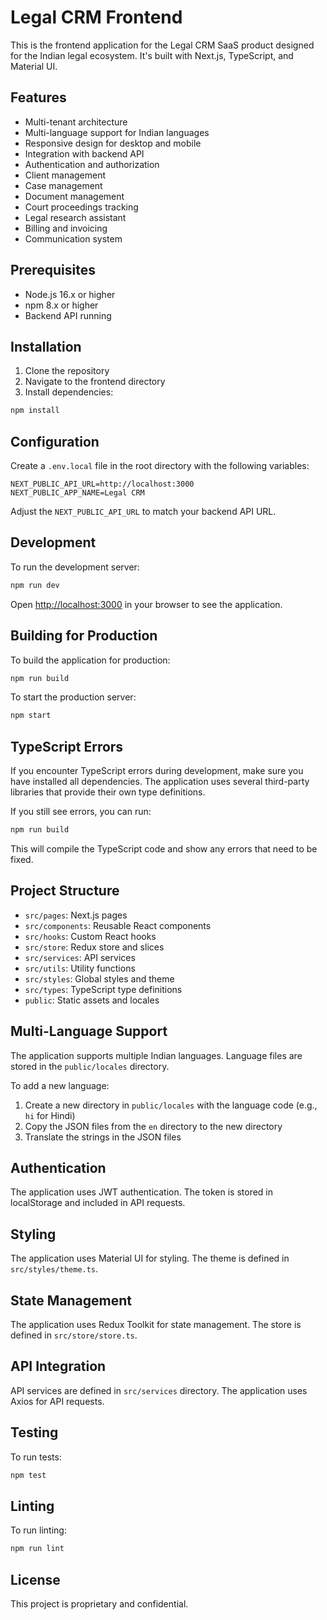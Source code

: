 # Legal CRM Frontend

This is the frontend application for the Legal CRM SaaS product designed for the Indian legal ecosystem. It's built with Next.js, TypeScript, and Material UI.

## Features

- Multi-tenant architecture
- Multi-language support for Indian languages
- Responsive design for desktop and mobile
- Integration with backend API
- Authentication and authorization
- Client management
- Case management
- Document management
- Court proceedings tracking
- Legal research assistant
- Billing and invoicing
- Communication system

## Prerequisites

- Node.js 16.x or higher
- npm 8.x or higher
- Backend API running

## Installation

1. Clone the repository
2. Navigate to the frontend directory
3. Install dependencies:

```bash
npm install
```

## Configuration

Create a `.env.local` file in the root directory with the following variables:

```
NEXT_PUBLIC_API_URL=http://localhost:3000
NEXT_PUBLIC_APP_NAME=Legal CRM
```

Adjust the `NEXT_PUBLIC_API_URL` to match your backend API URL.

## Development

To run the development server:

```bash
npm run dev
```

Open [http://localhost:3000](http://localhost:3000) in your browser to see the application.

## Building for Production

To build the application for production:

```bash
npm run build
```

To start the production server:

```bash
npm start
```

## TypeScript Errors

If you encounter TypeScript errors during development, make sure you have installed all dependencies. The application uses several third-party libraries that provide their own type definitions.

If you still see errors, you can run:

```bash
npm run build
```

This will compile the TypeScript code and show any errors that need to be fixed.

## Project Structure

- `src/pages`: Next.js pages
- `src/components`: Reusable React components
- `src/hooks`: Custom React hooks
- `src/store`: Redux store and slices
- `src/services`: API services
- `src/utils`: Utility functions
- `src/styles`: Global styles and theme
- `src/types`: TypeScript type definitions
- `public`: Static assets and locales

## Multi-Language Support

The application supports multiple Indian languages. Language files are stored in the `public/locales` directory.

To add a new language:

1. Create a new directory in `public/locales` with the language code (e.g., `hi` for Hindi)
2. Copy the JSON files from the `en` directory to the new directory
3. Translate the strings in the JSON files

## Authentication

The application uses JWT authentication. The token is stored in localStorage and included in API requests.

## Styling

The application uses Material UI for styling. The theme is defined in `src/styles/theme.ts`.

## State Management

The application uses Redux Toolkit for state management. The store is defined in `src/store/store.ts`.

## API Integration

API services are defined in `src/services` directory. The application uses Axios for API requests.

## Testing

To run tests:

```bash
npm test
```

## Linting

To run linting:

```bash
npm run lint
```

## License

This project is proprietary and confidential.